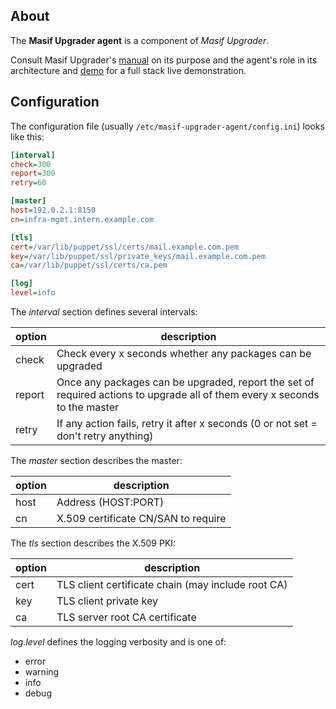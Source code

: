 ## About

The **Masif Upgrader agent** is a component of *Masif Upgrader*.

Consult Masif Upgrader's [manual] on its purpose
and the agent's role in its architecture
and [demo] for a full stack live demonstration.

## Configuration

The configuration file (usually `/etc/masif-upgrader-agent/config.ini`)
looks like this:

```ini
[interval]
check=300
report=300
retry=60

[master]
host=192.0.2.1:8150
cn=infra-mgmt.intern.example.com

[tls]
cert=/var/lib/puppet/ssl/certs/mail.example.com.pem
key=/var/lib/puppet/ssl/private_keys/mail.example.com.pem
ca=/var/lib/puppet/ssl/certs/ca.pem

[log]
level=info
```

The *interval* section defines several intervals:

 option | description
 -------|---------------------------------------------------------------------------------------------------------------------------
 check  | Check every x seconds whether any packages can be upgraded
 report | Once any packages can be upgraded, report the set of required actions to upgrade all of them every x seconds to the master
 retry  | If any action fails, retry it after x seconds (0 or not set = don't retry anything)

The *master* section describes the master:

 option | description
 -------|------------------------------------
 host   | Address (HOST:PORT)
 cn     | X.509 certificate CN/SAN to require

The *tls* section describes the X.509 PKI:

 option | description
 -------|---------------------------------------------------
 cert   | TLS client certificate chain (may include root CA)
 key    | TLS client private key
 ca     | TLS server root CA certificate

*log.level* defines the logging verbosity and is one of:

* error
* warning
* info
* debug

[manual]: https://github.com/masif-upgrader/manual
[demo]: https://github.com/masif-upgrader/demo
